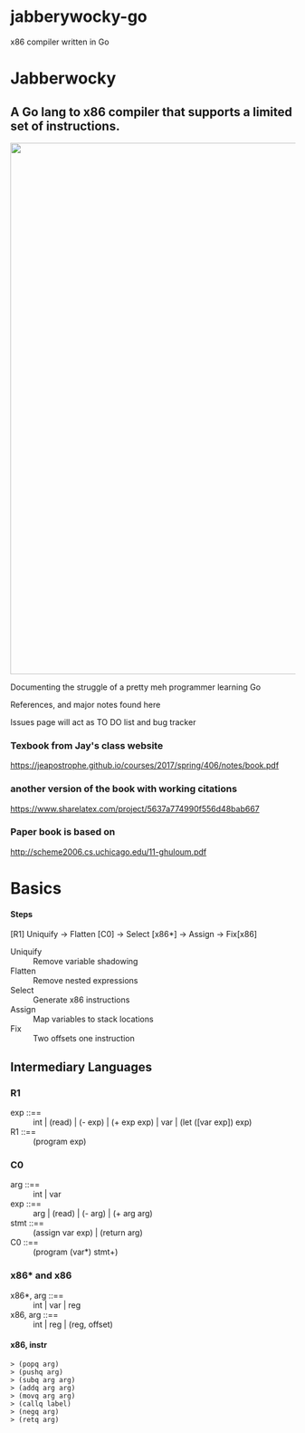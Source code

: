 # jabberywocky-go
x86 compiler written in Go

# Jabberwocky
## A Go lang to x86 compiler that supports a limited set of instructions.
<img src="https://upload.wikimedia.org/wikipedia/commons/thumb/d/d0/Jabberwocky.jpg/800px-Jabberwocky.jpg" width="625" height="938" />

Documenting the struggle of a pretty meh programmer learning Go

References, and major notes found here

Issues page will act as TO DO list and bug tracker


### Texbook from Jay's class website
https://jeapostrophe.github.io/courses/2017/spring/406/notes/book.pdf
### another version of the book with working citations
https://www.sharelatex.com/project/5637a774990f556d48bab667

### Paper book is based on 
http://scheme2006.cs.uchicago.edu/11-ghuloum.pdf





# Basics

#### Steps
[R1] Uniquify -> Flatten [C0] -> Select [x86*] -> Assign -> Fix[x86]

<dl>
  <dt>Uniquify</dt>
  <dd>Remove variable shadowing</dd>
  <dt>Flatten</dt>
  <dd>Remove nested expressions</dd>
  <dt>Select</dt>
  <dd>Generate x86 instructions</dd>
  <dt>Assign</dt>
  <dd>Map variables to stack locations</dd>
  <dt>Fix</dt>
  <dd>Two offsets one instruction</dd>
</dl>



## Intermediary Languages 

### 	R1

<dl>
  <dt>exp 	::==</dt>
  <dd>	int | (read) | (- exp) | (+ exp exp) | var | (let ([var exp]) exp)</dd>
  <dt>R1 	::==</dt>
  <dd>	(program exp)</dd>
</dl>


### 	C0

<dl>
  <dt>arg 	::==</dt>
  <dd>	int |  var </dd>
  <dt>exp 	::==</dt>
  <dd>	arg | (read) | (- arg) | (+ arg arg)</dd>
  <dt>stmt 	::==</dt>
  <dd>	(assign var exp) | (return arg)</dd>
  <dt>C0 	::==</dt>
  <dd>	(program (var*) stmt+)</dd>
</dl>


### 	x86* and x86

<dl>
  <dt>x86*, arg	::==</dt>
  <dd>		int | var | reg </dd>
  <dt>x86, arg 	::==</dt>
  <dd>		int | reg | (reg, offset) </dd>
</dl>

#### x86, instr
```
> (popq arg)
> (pushq arg)
> (subq arg arg)
> (addq arg arg)
> (movq arg arg)
> (callq label)
> (negq arg)
> (retq arg)
```

